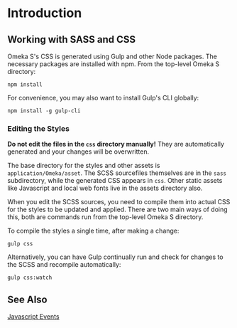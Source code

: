 # Introduction

## Working with SASS and CSS


Omeka S's CSS is generated using Gulp and other Node packages. The necessary packages are installed with npm. From the top-level Omeka S directory:

```
npm install
```

For convenience, you may also want to install Gulp's CLI globally:

```
npm install -g gulp-cli
```

### Editing the Styles

**Do not edit the files in the `css` directory manually!** They are automatically generated and your changes will be overwritten. 

The base directory for the styles and other assets is `application/Omeka/asset`. The SCSS sourcefiles themselves are in the `sass` subdirectory, while the generated CSS appears in `css`. Other static assets like Javascript and local web fonts live in the assets directory also.

When you edit the SCSS sources, you need to compile them into actual CSS for the styles to be updated and applied. There are two main ways of doing this, both are commands run from the top-level Omeka S directory.

To compile the styles a single time, after making a change:

```
gulp css
```

Alternatively, you can have Gulp continually run and check for changes to the SCSS and recompile automatically:

```
gulp css:watch
```

## See Also

[Javascript Events](../reference/javascript_events.md)







